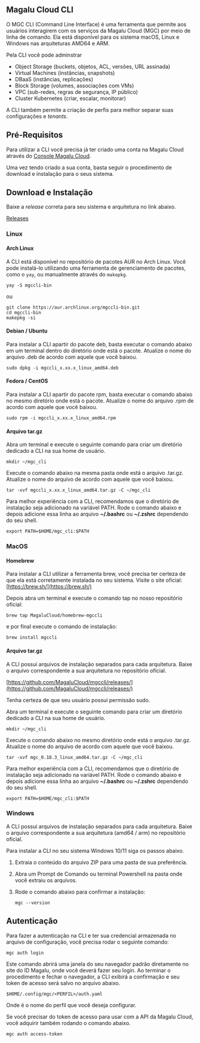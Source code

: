 ## Magalu Cloud CLI

O MGC CLI (Command Line Interface) é uma ferramenta que permite aos usuários interagirem com os serviços da Magalu Cloud (MGC) por meio de linha de comando. Ela está disponível para os sistema macOS, Linux e Windows nas arquiteturas AMD64 e ARM.

Pela CLI você pode adminstrar

- Object Storage (buckets, objetos, ACL, versões, URL assinada)
- Virtual Machines (instâncias, snapshots)
- DBaaS (instâncias, replicações)
- Block Storage (volumes, associações com VMs)
- VPC (sub-redes, regras de segurança, IP público)
- Cluster Kubernetes (criar, escalar, monitorar)

A CLI também permite a criação de perfis para melhor separar suas configurações e *tenants*.

## Pré-Requisitos

Para utilizar a CLI você precisa já ter criado uma conta na Magalu Cloud através do [Console Magalu Cloud](https://console.magalu.cloud).

Uma vez tendo criado a sua conta, basta seguir o procedimento de download e instalação para o seus sistema.

## Download e Instalação

Baixe a *release* correta para seu sistema e arquitetura no link abaixo.

[Releases](https://github.com/MagaluCloud/mgccli/releases/)

### Linux

#### **Arch Linux**

A CLI está disponível no repositório de pacotes AUR no Arch Linux. Você pode instalá-lo utilizando uma ferramenta de gerenciamento de pacotes, como o `yay`, ou manualmente através do `makepkg`.

```
yay -S mgccli-bin
```

ou

```
git clone https://aur.archlinux.org/mgccli-bin.git
cd mgccli-bin
makepkg -si
```

#### **Debian / Ubuntu**

Para instalar a CLI apartir do pacote deb, basta executar o comando abaixo em um terminal dentro do diretório onde está o pacote. Atualize o nome do arquivo .deb de acordo com aquele que você baixou.

```
sudo dpkg -i mgccli_x.xx.x_linux_amd64.deb
```

#### **Fedora / CentOS**

Para instalar a CLI apartir do pacote rpm, basta executar o comando abaixo no mesmo diretório onde está o pacote. Atualize o nome do arquivo .rpm de acordo com aquele que você baixou.

```
sudo rpm -i mgccli_x.xx.x_linux_amd64.rpm
```

#### **Arquivo tar.gz**

Abra um terminal e execute o seguinte comando para criar um diretório dedicado a CLI na sua home de usuário.

```
mkdir ~/mgc_cli
```

Execute o comando abaixo na mesma pasta onde está o arquivo .tar.gz. Atualize o nome do arquivo de acordo com aquele que você baixou.

```
tar -xvf mgccli_x.xx.x_linux_amd64.tar.gz -C ~/mgc_cli
```

Para melhor experiência com a CLI, recomendamos que o diretório de instalação seja adicionado na variável PATH. Rode o comando abaixo e depois adicione essa linha ao arquivo **~/.bashrc** ou **~/.zshrc** dependendo do seu shell.

```
export PATH=$HOME/mgc_cli:$PATH
```

### MacOS

#### **Homebrew**

Para instalar a CLI utilizar a ferramenta brew, você precisa ter certeza de que ela está corretamente instalada no seu sistema. Visite o site oficial: [https://brew.sh/](https://brew.sh/)

Depois abra um terminal e execute o comando tap no nosso repositório oficial:

```
brew tap MagaluCloud/homebrew-mgccli
```

e por final execute o comando de instalação:

```
brew install mgccli
```

#### **Arquivo tar.gz**

A CLI possui arquivos de instalação separados para cada arquitetura. Baixe o arquivo correspondente a sua arquitetura no repositório oficial.

[https://github.com/MagaluCloud/mgccli/releases/](https://github.com/MagaluCloud/mgccli/releases/)

Tenha certeza de que seu usuário possui permissão sudo.

Abra um terminal e execute o seguinte comando para criar um diretório dedicado a CLI na sua home de usuário.

```
mkdir ~/mgc_cli
```

Execute o comando abaixo no mesmo diretório onde está o arquivo .tar.gz. Atualize o nome do arquivo de acordo com aquele que você baixou.

```
tar -xvf mgc_0.18.3_linux_amd64.tar.gz -C ~/mgc_cli
```

Para melhor experiência com a CLI, recomendamos que o diretório de instalação seja adicionado na variável PATH. Rode o comando abaixo e depois adicione essa linha ao arquivo **~/.bashrc** ou **~/.zshrc** dependendo do seu shell.

```
export PATH=$HOME/mgc_cli:$PATH
```

### Windows

A CLI possui arquivos de instalação separados para cada arquitetura. Baixe o arquivo correspondente a sua arquitetura (amd64 / arm) no repositório oficial.

Para instalar a CLI no seu sistema Windows 10/11 siga os passos abaixo.

1. Extraia o conteúdo do arquivo ZIP para uma pasta de sua preferência.
    
2. Abra um Prompt de Comando ou terminal Powershell na pasta onde você extraiu os arquivos.
    
3. Rode o comando abaixo para confirmar a instalação:
    
    ```
    mgc --version
    ```

## Autenticação

Para fazer a autenticação na CLI e ter sua credencial armazenada no arquivo de configuração, você precisa rodar o seguinte comando:

```
mgc auth login
```

Este comando abrirá uma janela do seu navegador padrão diretamente no site do ID Magalu, onde você deverá fazer seu login. Ao terminar o procedimento e fechar o navegador, a CLI exibirá a confirmação e seu token de acesso será salvo no arquivo abaixo.

```
$HOME/.config/mgc/<PERFIL>/auth.yaml
```

Onde <PERFIL> é o nome do perfil que você deseja configurar.

Se você precisar do token de acesso para usar com a API da Magalu Cloud, você adquirir também rodando o comando abaixo.

```
mgc auth access-token
```
